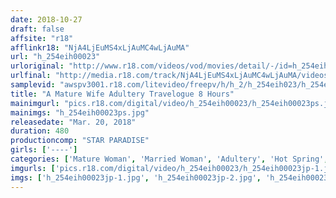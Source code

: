```yaml
---
date: 2018-10-27
draft: false
affsite: "r18"
afflinkr18: "NjA4LjEuMS4xLjAuMC4wLjAuMA"
url: "h_254eih00023"
urloriginal: "http://www.r18.com/videos/vod/movies/detail/-/id=h_254eih00023"
urlfinal: "http://media.r18.com/track/NjA4LjEuMS4xLjAuMC4wLjAuMA/videos/vod/movies/detail/-/id=h_254eih00023"
samplevid: "awspv3001.r18.com/litevideo/freepv/h/h_2/h_254eih023/h_254eih023_dmb_w.mp4"
title: "A Mature Wife Adultery Travelogue 8 Hours"
mainimgurl: "pics.r18.com/digital/video/h_254eih00023/h_254eih00023ps.jpg"
mainimgs: "h_254eih00023ps.jpg"
releasedate: "Mar. 20, 2018"
duration: 480
productioncomp: "STAR PARADISE"
girls: ['----']
categories: ['Mature Woman', 'Married Woman', 'Adultery', 'Hot Spring', 'Over 4 Hours', 'Hi-Def']
imgurls: ['pics.r18.com/digital/video/h_254eih00023/h_254eih00023jp-1.jpg', 'pics.r18.com/digital/video/h_254eih00023/h_254eih00023jp-2.jpg', 'pics.r18.com/digital/video/h_254eih00023/h_254eih00023jp-3.jpg', 'pics.r18.com/digital/video/h_254eih00023/h_254eih00023jp-4.jpg', 'pics.r18.com/digital/video/h_254eih00023/h_254eih00023jp-5.jpg', 'pics.r18.com/digital/video/h_254eih00023/h_254eih00023jp-6.jpg', 'pics.r18.com/digital/video/h_254eih00023/h_254eih00023jp-7.jpg', 'pics.r18.com/digital/video/h_254eih00023/h_254eih00023jp-8.jpg', 'pics.r18.com/digital/video/h_254eih00023/h_254eih00023jp-9.jpg', 'pics.r18.com/digital/video/h_254eih00023/h_254eih00023jp-10.jpg', 'pics.r18.com/digital/video/h_254eih00023/h_254eih00023jp-11.jpg', 'pics.r18.com/digital/video/h_254eih00023/h_254eih00023jp-12.jpg', 'pics.r18.com/digital/video/h_254eih00023/h_254eih00023jp-13.jpg', 'pics.r18.com/digital/video/h_254eih00023/h_254eih00023jp-14.jpg', 'pics.r18.com/digital/video/h_254eih00023/h_254eih00023jp-15.jpg', 'pics.r18.com/digital/video/h_254eih00023/h_254eih00023jp-16.jpg', 'pics.r18.com/digital/video/h_254eih00023/h_254eih00023jp-17.jpg', 'pics.r18.com/digital/video/h_254eih00023/h_254eih00023jp-18.jpg', 'pics.r18.com/digital/video/h_254eih00023/h_254eih00023jp-19.jpg', 'pics.r18.com/digital/video/h_254eih00023/h_254eih00023jp-20.jpg']
imgs: ['h_254eih00023jp-1.jpg', 'h_254eih00023jp-2.jpg', 'h_254eih00023jp-3.jpg', 'h_254eih00023jp-4.jpg', 'h_254eih00023jp-5.jpg', 'h_254eih00023jp-6.jpg', 'h_254eih00023jp-7.jpg', 'h_254eih00023jp-8.jpg', 'h_254eih00023jp-9.jpg', 'h_254eih00023jp-10.jpg', 'h_254eih00023jp-11.jpg', 'h_254eih00023jp-12.jpg', 'h_254eih00023jp-13.jpg', 'h_254eih00023jp-14.jpg', 'h_254eih00023jp-15.jpg', 'h_254eih00023jp-16.jpg', 'h_254eih00023jp-17.jpg', 'h_254eih00023jp-18.jpg', 'h_254eih00023jp-19.jpg', 'h_254eih00023jp-20.jpg']
---
```

